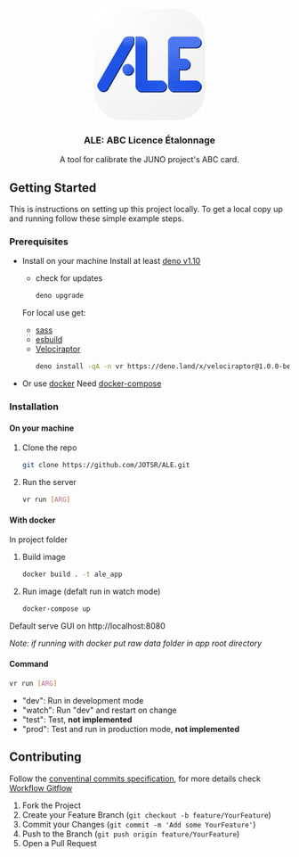 <!-- PROJECT LOGO -->
<br />
<p align="center">
  <a href="https://github.com/JOTSR/ALE/">
    <img src="public/icon-512.png" alt="Logo" width="200" height="200">
  </a>

  <h3 align="center">ALE: ABC Licence &Eacute;talonnage</h3>

  <p align="center">
    A tool for calibrate the JUNO project's ABC card.
  </p>
</p>

<!-- GETTING STARTED -->

## Getting Started

This is instructions on setting up this project locally.
To get a local copy up and running follow these simple example steps.

### Prerequisites

- Install on your machine
  Install at least [deno v1.10](https://deno.land/)

  -   check for updates
      ```sh
      deno upgrade
      ```
  For local use get:
  -   [sass](https://sass-lang.com/)
  -   [esbuild](https://esbuild.github.io/)
  -   [Velociraptor](https://deno.land/x/velociraptor@1.0.0-beta.18)
      ```sh
      deno install -qA -n vr https://deno.land/x/velociraptor@1.0.0-beta.18/cli.ts
      ```
- Or use [docker](https://docs.docker.com/get-docker/)
  Need [docker-compose](https://docs.docker.com/compose/install/)

### Installation

<!-- 1. Run directly
   ```sh
   deno run https://github.com/JOTSR/ALE/main.ts
   ```
    Or -->
#### On your machine
1. Clone the repo
    ```sh
    git clone https://github.com/JOTSR/ALE.git
    ```
2. Run the server
    ```sh
    vr run [ARG]
    ```
#### With docker
In project folder
1. Build image
    ```sh
    docker build . -t ale_app
    ```

2. Run image (defalt run in watch mode)
    ```sh
    docker-compose up
    ```
Default serve GUI on http://localhost:8080

_Note: if running with docker put raw data folder in app root directory_

#### Command
 ```sh
 vr run [ARG]
 ```
 - "dev": Run in development mode
 - "watch": Run "dev" and restart on change
 - "test": Test, __not implemented__
 - "prod": Test and run in production mode, __not implemented__
<!-- CONTRIBUTING -->

## Contributing

Follow the [conventinal commits specification](https://www.conventionalcommits.org/en/v1.0.0/), for more details check [Workflow Gitflow](https://www.atlassian.com/fr/git/tutorials/comparing-workflows/gitflow-workflow)

1. Fork the Project
2. Create your Feature Branch (`git checkout -b feature/YourFeature`)
3. Commit your Changes (`git commit -m 'Add some YourFeature'`)
4. Push to the Branch (`git push origin feature/YourFeature`)
5. Open a Pull Request
